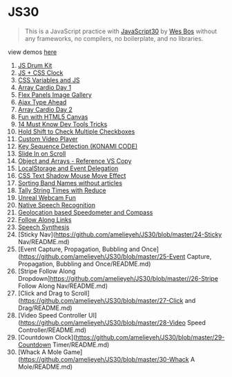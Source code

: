 # JS30

> This is a JavaScript practice with [JavaScript30](https://javascript30.com/) by [Wes Bos](https://github.com/wesbos) without any frameworks, no compilers, no boilerplate, and no libraries.

view demos [here](https://amelieyeh.github.io/JS30/)

1. [JS Drum Kit](https://github.com/amelieyeh/JS30/blob/master/01-JSDrumKit/README.md)
2. [JS + CSS Clock](https://github.com/amelieyeh/JS30/blob/master/02-JS%2BCSSClock/README.md)
3. [CSS Variables and JS](https://github.com/amelieyeh/JS30/blob/master/03-CSS%20Variables%20and%20JS/README.md)
4. [Array Cardio Day 1](https://github.com/amelieyeh/JS30/blob/master/04-Array%20cardio%20day%201/README.md)
5. [Flex Panels Image Gallery](https://github.com/amelieyeh/JS30/blob/master/05-Flex%20Panels%20Image%20Gallery/README.md)
6. [Ajax Type Ahead](https://github.com/amelieyeh/JS30/blob/master/06-Ajax%20Type%20Ahead/README.md)
7. [Array Cardio Day 2](https://github.com/amelieyeh/JS30/blob/master/07-Array%20cardio%20day%202/README.md)
8. [Fun with HTML5 Canvas](https://github.com/amelieyeh/JS30/blob/master/08-Fun%20with%20HTML5%20Canvas/README.md)
9. [14 Must Know Dev Tools Tricks](https://github.com/amelieyeh/JS30/blob/master/09-Dev%20Tools%20Domination/README.md)
10. [Hold Shift to Check Multiple Checkboxes](https://github.com/amelieyeh/JS30/blob/master/10-Hold%20Shift%20and%20Check%20Checkboxes/README.md)
11. [Custom Video Player](https://github.com/amelieyeh/JS30/blob/master/11-Custom%20Video%20Player/README.md)
12. [Key Sequence Detection (KONAMI CODE)](https://github.com/amelieyeh/JS30/blob/master/12-Key%20Sequence%20Detection/README.md)
13. [Slide In on Scroll](https://github.com/amelieyeh/JS30/blob/master/13-Slide%20in%20on%20Scroll/README.md#checking-images)
14. [Object and Arrays - Reference VS Copy](https://github.com/amelieyeh/JS30/blob/master/14-JavaScript%20References%20VS%20Copying/README.md)
15. [LocalStorage and Event Delegation](https://github.com/amelieyeh/JS30/blob/master/15-LocalStorage%20and%20Event%20Delegation/README.md)
16. [CSS Text Shadow Mouse Move Effect](https://github.com/amelieyeh/JS30/blob/master/16-Mouse%20Move%20Shadow/README.md)
17. [Sorting Band Names without articles](https://github.com/amelieyeh/JS30/blob/master/17-Sort%20Without%20Articles/README.md)
18. [Tally String Times with Reduce](https://github.com/amelieyeh/JS30/blob/master/18-Adding%20Up%20Times%20with%20Reduce/README.md)
19. [Unreal Webcam Fun](https://github.com/amelieyeh/JS30/blob/master/19-Webcam%20Fun/README.md)
20. [Native Speech Recognition](https://github.com/amelieyeh/JS30/blob/master/20-Speech%20Detection/README.md)
21. [Geolocation based Speedometer and Compass](https://github.com/amelieyeh/JS30/blob/master/21-Geolocation/README.md)
22. [Follow Along Links](https://github.com/amelieyeh/JS30/blob/master/22-Follow%20Along%20Link%20Highlighter/README.md)
23. [Speech Synthesis](https://github.com/amelieyeh/JS30/blob/master/23-Speech%20Synthesis/README.md)
24. [Sticky Nav](https://github.com/amelieyeh/JS30/blob/master/24-Sticky Nav/README.md)
25. [Event Capture, Propagation, Bubbling and Once](https://github.com/amelieyeh/JS30/blob/master/25-Event Capture, Propagation, Bubbling and Once/README.md)
26. [Stripe Follow Along Dropdown]https://github.com/amelieyeh/JS30/blob/master//26-Stripe Follow Along Nav/README.md)
27. [Click and Drag to Scroll](https://github.com/amelieyeh/JS30/blob/master/27-Click and Drag/README.md)
28. [Video Speed Controller UI](https://github.com/amelieyeh/JS30/blob/master/28-Video Speed Controller/README.md)
29. [Countdown Clock](https://github.com/amelieyeh/JS30/blob/master/29-Countdown Timer/README.md)
30. [Whack A Mole Game](https://github.com/amelieyeh/JS30/blob/master/30-Whack A Mole/README.md)

